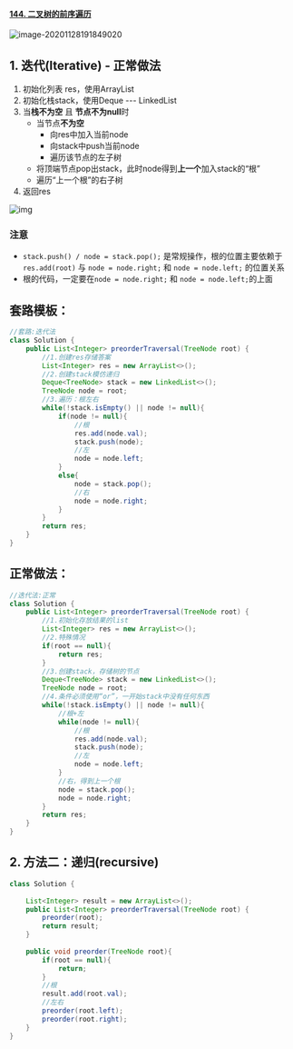 #### [144. 二叉树的前序遍历](https://leetcode-cn.com/problems/binary-tree-preorder-traversal/)

![image-20201128191849020](https://raw.githubusercontent.com/TWDH/Leetcode-From-Zero/pictures/img/image-20201128191849020.png)

## 1. 迭代(Iterative) - 正常做法

1. 初始化列表 res，使用ArrayList
2. 初始化栈stack，使用Deque --- LinkedList
3. 当**栈不为空** 且 **节点不为null**时
   - 当节点**不为空** 
     - 向res中加入当前node
     - 向stack中push当前node
     - 遍历该节点的左子树
   - 将顶端节点pop出stack，此时node得到**上一个**加入stack的“根”
   - 遍历“上一个根”的右子树
4. 返回res

![img](https://gblobscdn.gitbook.com/assets%2F-MNE4vJcCOh1OA8HLBD9%2F-MNE4xwX7Uvfi9J9acAt%2F-MNE5CkNMQkf0ickKaUZ%2Fimage.png?alt=media&token=7d92c4f9-b16d-462a-8a66-fdff3883817b)

### 注意

- `stack.push() / node = stack.pop();` 是常规操作，根的位置主要依赖于 `res.add(root)` 与 `node = node.right;` 和 `node = node.left;` 的位置关系
- 根的代码，一定要在`node = node.right;` 和 `node = node.left;`的上面

## 套路模板：

```java
//套路:迭代法
class Solution {
    public List<Integer> preorderTraversal(TreeNode root) {
        //1.创建res存储答案
        List<Integer> res = new ArrayList<>();
        //2.创建stack模仿递归
        Deque<TreeNode> stack = new LinkedList<>();
        TreeNode node = root;
        //3.遍历：根左右
        while(!stack.isEmpty() || node != null){
            if(node != null){
                //根
                res.add(node.val);
                stack.push(node);
                //左
                node = node.left;
            }
            else{
                node = stack.pop();
                //右
                node = node.right;
            }
        }
        return res;
    }
}
```

## 正常做法：

```java
//迭代法:正常
class Solution {
    public List<Integer> preorderTraversal(TreeNode root) {
        //1.初始化存放结果的list
        List<Integer> res = new ArrayList<>();
        //2.特殊情况
        if(root == null){
            return res;
        }
        //3.创建stack，存储树的节点
        Deque<TreeNode> stack = new LinkedList<>();
        TreeNode node = root;
        //4.条件必须使用“or”，一开始stack中没有任何东西
        while(!stack.isEmpty() || node != null){
            //根+左
            while(node != null){
                //根
                res.add(node.val);
                stack.push(node);
                //左
                node = node.left;
            }
            //右，得到上一个根
            node = stack.pop();
            node = node.right;            
        }
        return res;
    }
}
```

## 2. 方法二：递归(recursive)

```java
class Solution {
    
    List<Integer> result = new ArrayList<>();
    public List<Integer> preorderTraversal(TreeNode root) {
        preorder(root);
        return result;
    }
    
    public void preorder(TreeNode root){
        if(root == null){
            return;
        }
        //根
        result.add(root.val);
        //左右
        preorder(root.left);
        preorder(root.right);
    }
}
```

